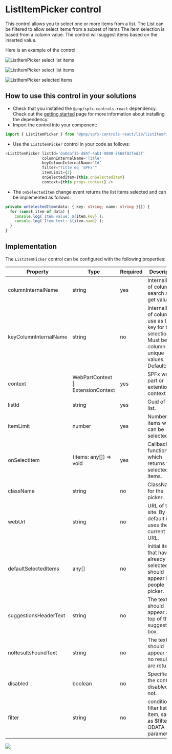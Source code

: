 # ListItemPicker control

This control allows you to select one or more items from a list. The List can be filtered to allow select items from a subset of items The item selection is based from a column value. The control will suggest items based on the inserted value.

Here is an example of the control:

![ListItemPicker select list items](../assets/ListItemPicker-selectlist.png)

![ListItemPicker select list items](../assets/ListItemPicker-selectlist2.png)

![ListItemPicker selected Items](../assets/ListItemPicker-selectedItems.png)

## How to use this control in your solutions

- Check that you installed the `@pnp/spfx-controls-react` dependency. Check out the [getting started](../../#getting-started) page for more information about installing the dependency.
- Import the control into your component:

```TypeScript
import { ListItemPicker } from '@pnp/spfx-controls-react/lib/listItemPicker';
```
- Use the `ListItemPicker` control in your code as follows:

```TypeScript
<ListItemPicker listId='da8daf15-d84f-4ab1-9800-7568f82fed3f'
                columnInternalName='Title'
                keyColumnInternalName='Id'
                filter="Title eq 'SPFx'"
                itemLimit={2}
                onSelectedItem={this.onSelectedItem}
                context={this.props.context} />
```

- The `onSelectedItem` change event returns the list items selected and can be implemented as follows:

```TypeScript
private onSelectedItem(data: { key: string; name: string }[]) {
  for (const item of data) {
    console.log(`Item value: ${item.key}`);
    console.log(`Item text: ${item.name}`);
  }
}
```
## Implementation

The `ListItemPicker` control can be configured with the following properties:


| Property | Type | Required | Description |
| ---- | ---- | ---- | ---- |
| columnInternalName | string | yes | InternalName of column to search and get values. |
| keyColumnInternalName | string | no | InternalName of column to use as the key for the selection. Must be a column with unique values. Default: Id |
| context | WebPartContext \| ExtensionContext | yes | SPFx web part or extention context |
| listId | string | yes | Guid of the list. |
| itemLimit | number | yes | Number of items which can be selected |
| onSelectItem | (items: any[]) => void | yes | Callback function which returns the selected items. |
| className | string | no | ClassName for the picker. |
| webUrl | string | no | URL of the site. By default it uses the current site URL. |
| defaultSelectedItems | any[] | no | Initial items that have already been selected and should appear in the people picker. |
| suggestionsHeaderText | string | no | The text that should appear at the top of the suggestion box. |
| noResultsFoundText | string | no | The text that should appear when no results are returned. |
| disabled | boolean | no | Specifies if the control is disabled or not. |
| filter | string | no | condition to filter list Item, same as $filter ODATA parameter|

![](https://telemetry.sharepointpnp.com/sp-dev-fx-controls-react/wiki/controls/ListItemPicker)
